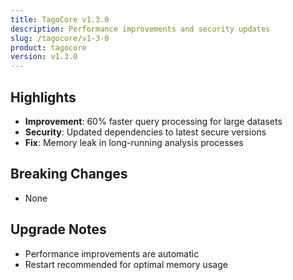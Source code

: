 ```yaml
---
title: TagoCore v1.3.0
description: Performance improvements and security updates
slug: /tagocore/v1-3-0
product: tagocore
version: v1.3.0
---
```


## Highlights

- **Improvement**: 60% faster query processing for large datasets
- **Security**: Updated dependencies to latest secure versions
- **Fix**: Memory leak in long-running analysis processes

## Breaking Changes

- None

## Upgrade Notes

- Performance improvements are automatic
- Restart recommended for optimal memory usage